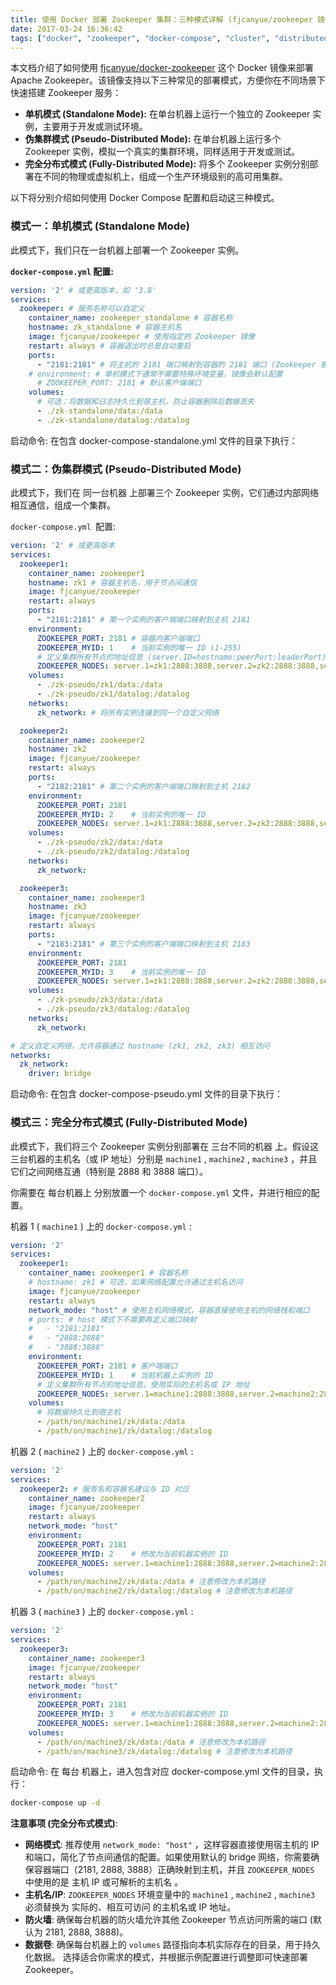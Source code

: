 ```yaml
---
title: 使用 Docker 部署 Zookeeper 集群：三种模式详解 (fjcanyue/zookeeper 镜像)
date: 2017-03-24 16:36:42
tags: ["docker", "zookeeper", "docker-compose", "cluster", "distributed-systems"]
---
```


本文档介绍了如何使用 [fjcanyue/docker-zookeeper](https://github.com/fjcanyue/docker-zookeeper) 这个 Docker 镜像来部署 Apache Zookeeper。该镜像支持以下三种常见的部署模式，方便你在不同场景下快速搭建 Zookeeper 服务：

*   **单机模式 (Standalone Mode):** 在单台机器上运行一个独立的 Zookeeper 实例，主要用于开发或测试环境。
*   **伪集群模式 (Pseudo-Distributed Mode):** 在单台机器上运行多个 Zookeeper 实例，模拟一个真实的集群环境，同样适用于开发或测试。
*   **完全分布式模式 (Fully-Distributed Mode):** 将多个 Zookeeper 实例分别部署在不同的物理或虚拟机上，组成一个生产环境级别的高可用集群。

以下将分别介绍如何使用 Docker Compose 配置和启动这三种模式。

### 模式一：单机模式 (Standalone Mode)

此模式下，我们只在一台机器上部署一个 Zookeeper 实例。

**`docker-compose.yml` 配置:**

```yaml:d%3A%5Cprojects%5Cblog%5Cdocker-compose-standalone.yml
version: '2' # 或更高版本，如 '3.8'
services:
  zookeeper: # 服务名称可以自定义
    container_name: zookeeper_standalone # 容器名称
    hostname: zk_standalone # 容器主机名
    image: fjcanyue/zookeeper # 使用指定的 Zookeeper 镜像
    restart: always # 容器退出时总是自动重启
    ports:
      - "2181:2181" # 将主机的 2181 端口映射到容器的 2181 端口 (Zookeeper 客户端端口)
    # environment: # 单机模式下通常不需要特殊环境变量，镜像会默认配置
      # ZOOKEEPER_PORT: 2181 # 默认客户端端口
    volumes:
      # 可选：将数据和日志持久化到宿主机，防止容器删除后数据丢失
      - ./zk-standalone/data:/data
      - ./zk-standalone/datalog:/datalog
```

启动命令: 在包含 docker-compose-standalone.yml 文件的目录下执行：

### 模式二：伪集群模式 (Pseudo-Distributed Mode)
此模式下，我们在 同一台机器 上部署三个 Zookeeper 实例，它们通过内部网络相互通信，组成一个集群。

`docker-compose.yml `配置:

```yaml
version: '2' # 或更高版本
services:
  zookeeper1:
    container_name: zookeeper1
    hostname: zk1 # 容器主机名，用于节点间通信
    image: fjcanyue/zookeeper
    restart: always
    ports:
      - "2181:2181" # 第一个实例的客户端端口映射到主机 2181
    environment:
      ZOOKEEPER_PORT: 2181 # 容器内客户端端口
      ZOOKEEPER_MYID: 1    # 当前实例的唯一 ID (1-255)
      # 定义集群所有节点的地址信息 (server.ID=hostname:peerPort:leaderPort)
      ZOOKEEPER_NODES: server.1=zk1:2888:3888,server.2=zk2:2888:3888,server.3=zk3:2888:3888
    volumes:
      - ./zk-pseudo/zk1/data:/data
      - ./zk-pseudo/zk1/datalog:/datalog
    networks:
      zk_network: # 将所有实例连接到同一个自定义网络

  zookeeper2:
    container_name: zookeeper2
    hostname: zk2
    image: fjcanyue/zookeeper
    restart: always
    ports:
      - "2182:2181" # 第二个实例的客户端端口映射到主机 2182
    environment:
      ZOOKEEPER_PORT: 2181
      ZOOKEEPER_MYID: 2    # 当前实例的唯一 ID
      ZOOKEEPER_NODES: server.1=zk1:2888:3888,server.2=zk2:2888:3888,server.3=zk3:2888:3888
    volumes:
      - ./zk-pseudo/zk2/data:/data
      - ./zk-pseudo/zk2/datalog:/datalog
    networks:
      zk_network:

  zookeeper3:
    container_name: zookeeper3
    hostname: zk3
    image: fjcanyue/zookeeper
    restart: always
    ports:
      - "2183:2181" # 第三个实例的客户端端口映射到主机 2183
    environment:
      ZOOKEEPER_PORT: 2181
      ZOOKEEPER_MYID: 3    # 当前实例的唯一 ID
      ZOOKEEPER_NODES: server.1=zk1:2888:3888,server.2=zk2:2888:3888,server.3=zk3:2888:3888
    volumes:
      - ./zk-pseudo/zk3/data:/data
      - ./zk-pseudo/zk3/datalog:/datalog
    networks:
      zk_network:

# 定义自定义网络，允许容器通过 hostname (zk1, zk2, zk3) 相互访问
networks:
  zk_network:
    driver: bridge
```

启动命令: 在包含 docker-compose-pseudo.yml 文件的目录下执行：

### 模式三：完全分布式模式 (Fully-Distributed Mode)
此模式下，我们将三个 Zookeeper 实例分别部署在 三台不同的机器 上。假设这三台机器的主机名（或 IP 地址）分别是 `machine1` , `machine2` , `machine3` ，并且它们之间网络互通（特别是 2888 和 3888 端口）。

你需要在 每台机器上 分别放置一个 `docker-compose.yml` 文件，并进行相应的配置。

机器 1 ( `machine1` ) 上的 `docker-compose.yml` :

```yaml
version: '2'
services:
  zookeeper1:
    container_name: zookeeper1 # 容器名称
    # hostname: zk1 # 可选，如果网络配置允许通过主机名访问
    image: fjcanyue/zookeeper
    restart: always
    network_mode: "host" # 使用主机网络模式，容器直接使用主机的网络栈和端口
    # ports: # host 模式下不需要再定义端口映射
    #   - "2181:2181"
    #   - "2888:2888"
    #   - "3888:3888"
    environment:
      ZOOKEEPER_PORT: 2181 # 客户端端口
      ZOOKEEPER_MYID: 1    # 当前机器上实例的 ID
      # 定义集群所有节点的地址信息，使用实际的主机名或 IP 地址
      ZOOKEEPER_NODES: server.1=machine1:2888:3888,server.2=machine2:2888:3888,server.3=machine3:2888:3888
    volumes:
      # 将数据持久化到宿主机
      - /path/on/machine1/zk/data:/data
      - /path/on/machine1/zk/datalog:/datalog
```

机器 2 ( `machine2` ) 上的 `docker-compose.yml` :

```yaml
version: '2'
services:
  zookeeper2: # 服务名和容器名建议与 ID 对应
    container_name: zookeeper2
    image: fjcanyue/zookeeper
    restart: always
    network_mode: "host"
    environment:
      ZOOKEEPER_PORT: 2181
      ZOOKEEPER_MYID: 2    # 修改为当前机器实例的 ID
      ZOOKEEPER_NODES: server.1=machine1:2888:3888,server.2=machine2:2888:3888,server.3=machine3:2888:3888 # 集群节点信息保持一致
    volumes:
      - /path/on/machine2/zk/data:/data # 注意修改为本机路径
      - /path/on/machine2/zk/datalog:/datalog # 注意修改为本机路径
```

机器 3 ( `machine3` ) 上的 `docker-compose.yml` :

```yaml
version: '2'
services:
  zookeeper3:
    container_name: zookeeper3
    image: fjcanyue/zookeeper
    restart: always
    network_mode: "host"
    environment:
      ZOOKEEPER_PORT: 2181
      ZOOKEEPER_MYID: 3    # 修改为当前机器实例的 ID
      ZOOKEEPER_NODES: server.1=machine1:2888:3888,server.2=machine2:2888:3888,server.3=machine3:2888:3888 # 集群节点信息保持一致
    volumes:
      - /path/on/machine3/zk/data:/data # 注意修改为本机路径
      - /path/on/machine3/zk/datalog:/datalog # 注意修改为本机路径
```

启动命令: 在 每台 机器上，进入包含对应 docker-compose.yml 文件的目录，执行：

```bash
docker-compose up -d
 ```

**注意事项 (完全分布式模式)**:

- **网络模式**: 推荐使用 `network_mode: "host"` ，这样容器直接使用宿主机的 IP 和端口，简化了节点间通信的配置。如果使用默认的 bridge 网络，你需要确保容器端口（2181, 2888, 3888）正确映射到主机，并且 `ZOOKEEPER_NODES` 中使用的是 主机 IP 或可解析的主机名 。
- **主机名/IP**: `ZOOKEEPER_NODES` 环境变量中的 `machine1` , `machine2` , `machine3` 必须替换为 实际的、相互可访问 的主机名或 IP 地址。
- **防火墙**: 确保每台机器的防火墙允许其他 Zookeeper 节点访问所需的端口 (默认为 2181, 2888, 3888)。
- **数据卷**: 确保每台机器上的 `volumes` 路径指向本机实际存在的目录，用于持久化数据。
选择适合你需求的模式，并根据示例配置进行调整即可快速部署 Zookeeper。

